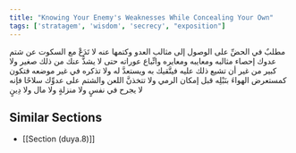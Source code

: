 ```yaml
---
title: "Knowing Your Enemy's Weaknesses While Concealing Your Own"
tags: ['stratagem', 'wisdom', 'secrecy', "exposition"]
---
```


 مطلبٌ في الحضِّ على الوصول إلى مثالب العدو وكتمها عنه لا تَدَعْ  مع السكوت عن شتم عدوك  إحصاء مثالبه ومعايبه ومعايره واتِّباع عوراته حتى لا يشذُّ عنك من ذلك صغير ولا كبير من غير أن تشيع ذلك عليه فيتَّقيك به ويستعدَّ له ولا تذكره في غير موضعه فتكون كمستعرض الهواءَ بنَبْلِه قبل إمكان الرمي  ولا تتخذنَّ اللعن والشتم على عدوِّك سلاحًا فإنه لا يجرح في نفسٍ ولا منزلةٍ ولا مال ولا دِينٍ

## Similar Sections
- [[Section (duya.8)]]
